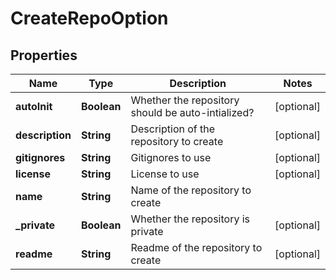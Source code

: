
# CreateRepoOption

## Properties
Name | Type | Description | Notes
------------ | ------------- | ------------- | -------------
**autoInit** | **Boolean** | Whether the repository should be auto-intialized? |  [optional]
**description** | **String** | Description of the repository to create |  [optional]
**gitignores** | **String** | Gitignores to use |  [optional]
**license** | **String** | License to use |  [optional]
**name** | **String** | Name of the repository to create | 
**_private** | **Boolean** | Whether the repository is private |  [optional]
**readme** | **String** | Readme of the repository to create |  [optional]




